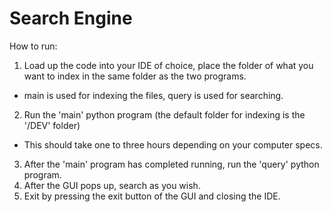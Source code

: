 # Search Engine


How to run:

1) Load up the code into your IDE of choice, place the folder of what you want to index in the same folder as the two programs.
  - main is used for indexing the files, query is used for searching.
2) Run the 'main' python program (the default folder for indexing is the '/DEV' folder)
  - This should take one to three hours depending on your computer specs.
3) After the 'main' program has completed running, run the 'query' python program.
4) After the GUI pops up, search as you wish.
5) Exit by pressing the exit button of the GUI and closing the IDE.
